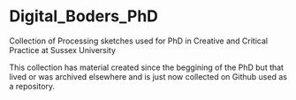 # Digital_Boders_PhD
Collection of Processing sketches used for PhD in Creative and Critical Practice at Sussex University

This collection has material created since the beggining of the PhD but that lived or was archived elsewhere and is just now collected on Github used as a repository.
